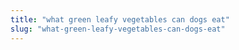 ```yaml
---
title: "what green leafy vegetables can dogs eat"
slug: "what-green-leafy-vegetables-can-dogs-eat"
---
```


